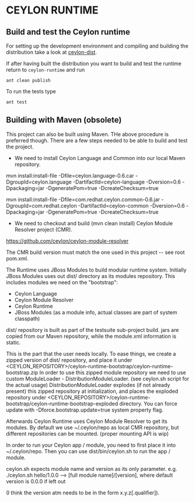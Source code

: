 CEYLON RUNTIME
==============

Build and test the Ceylon runtime
---------------------------------

For setting up the development environment and compiling and building the distribution
take a look at [ceylon-dist](https://github.com/ceylon/ceylon-spec/README.md).

If after having built the distribution you want to build and test the runtime
return to `ceylon-runtime` and run

    ant clean publish
    
To run the tests type

    ant test
    
Building with Maven (obsolete)
------------------------------

This project can also be built using Maven. THe above procedure is preferred though.
There are a few steps needed to be able to build and test the project.

 * We need to install Ceylon Language and Common into our local Maven repository.

mvn install:install-file -Dfile=ceylon.language-0.6.car -DgroupId=ceylon.language -DartifactId=ceylon-language -Dversion=0.6 -Dpackaging=jar -DgeneratePom=true -DcreateChecksum=true

mvn install:install-file -Dfile=com.redhat.ceylon.common-0.6.jar -DgroupId=com.redhat.ceylon -DartifactId=ceylon-common -Dversion=0.6 -Dpackaging=jar -DgeneratePom=true -DcreateChecksum=true

 * We need to checkout and build (mvn clean install) Ceylon Module Resolver project (CMR).

https://github.com/ceylon/ceylon-module-resolver

The CMR build version must match the one used in this project -- see root pom.xml.


The Runtime uses JBoss Modules to build modular runtime system.
Initially JBoss Modules uses out dist/ directory as its modules repository.
This includes modules we need on the "bootstrap":
 * Ceylon Language
 * Ceylon Module Resolver
 * Ceylon Runtime
 * JBoss Modules (as a module info, actual classes are part of system classpath)

dist/ repository is built as part of the testsuite sub-project build.
jars are copied from our Maven repository, while the module.xml information is static.

This is the part that the user needs locally.
To ease things, we create a zipped version of dist/ repository,
and place it under <CEYLON_REPOSITORY>/ceylon-runtime-bootstrap/ceylon-runtime-bootstrap.zip
In order to use this zipped module repository we need to use custom ModuleLoader - DistributionModuleLoader.
(see ceylon.sh script for the actual usage)
DistributionModuleLoader explodes (if not already present) this zipped repository at initialization,
and places the exploded repository under <CEYLON_REPOSITORY>/ceylon-runtime-bootstrap/ceylon-runtime-bootstrap-exploded directory.
You can force update with -Dforce.bootstrap.update=true system property flag.

Afterwards Ceylon Runtime uses Ceylon Module Resolver to get its modules.
By default we use ~/.ceylon/repo as local CMR repository, but different repositories can be mounted.
(proper mounting API is wip)

In order to run your Ceylon app / module, you need to first place it into ~/.ceylon/repo.
Then you can use dist/bin/ceylon.sh to run the app / module.

ceylon.sh expects module name and version as its only parameter.
e.g. ./ceylon.sh hello/1.0.0 --> [full module name]/[version], where default version is 0.0.0 if left out

(I think the version atm needs to be in the form x.y.z[.qualifier]).

